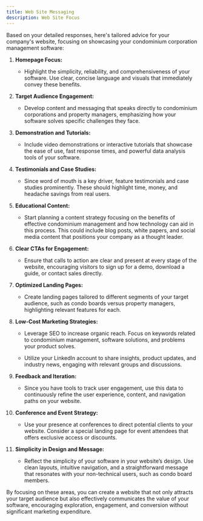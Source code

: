```yaml
---
title: Web Site Messaging 
description: Web Site Focus 
---
```



Based on your detailed responses, here's tailored advice for your company's website, focusing on showcasing your condominium corporation management software: 

 

1. **Homepage Focus:** 

   - Highlight the simplicity, reliability, and comprehensiveness of your software. Use clear, concise language and visuals that immediately convey these benefits. 

 

2. **Target Audience Engagement:** 

   - Develop content and messaging that speaks directly to condominium corporations and property managers, emphasizing how your software solves specific challenges they face. 

 

3. **Demonstration and Tutorials:** 

   - Include video demonstrations or interactive tutorials that showcase the ease of use, fast response times, and powerful data analysis tools of your software. 

 

4. **Testimonials and Case Studies:** 

   - Since word of mouth is a key driver, feature testimonials and case studies prominently. These should highlight time, money, and headache savings from real users. 

 

5. **Educational Content:** 

   - Start planning a content strategy focusing on the benefits of effective condominium management and how technology can aid in this process. This could include blog posts, white papers, and social media content that positions your company as a thought leader. 

 

6. **Clear CTAs for Engagement:** 

   - Ensure that calls to action are clear and present at every stage of the website, encouraging visitors to sign up for a demo, download a guide, or contact sales directly. 

 

7. **Optimized Landing Pages:** 

   - Create landing pages tailored to different segments of your target audience, such as condo boards versus property managers, highlighting relevant features for each. 

 

8. **Low-Cost Marketing Strategies:** 

   - Leverage SEO to increase organic reach. Focus on keywords related to condominium management, software solutions, and problems your product solves. 

   - Utilize your LinkedIn account to share insights, product updates, and industry news, engaging with relevant groups and discussions. 

 

9. **Feedback and Iteration:** 

   - Since you have tools to track user engagement, use this data to continuously refine the user experience, content, and navigation paths on your website. 

 

10. **Conference and Event Strategy:** 

    - Use your presence at conferences to direct potential clients to your website. Consider a special landing page for event attendees that offers exclusive access or discounts. 

 

11. **Simplicity in Design and Message:** 

    - Reflect the simplicity of your software in your website’s design. Use clean layouts, intuitive navigation, and a straightforward message that resonates with your non-technical users, such as condo board members. 

 

By focusing on these areas, you can create a website that not only attracts your target audience but also effectively communicates the value of your software, encouraging exploration, engagement, and conversion without significant marketing expenditure. 

